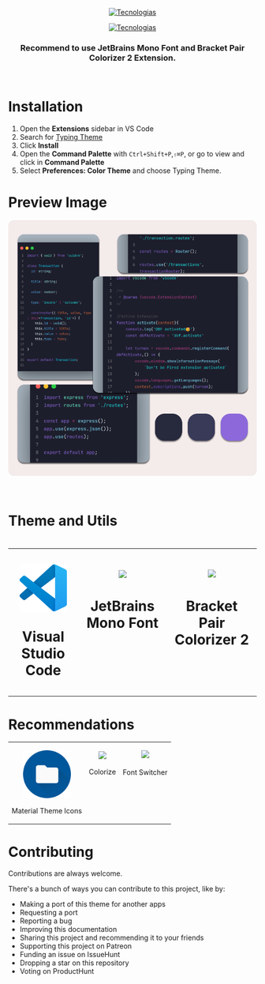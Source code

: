 <p align="center">
  <a href="https://github.com/raphaelaugustb/" target="blank"><img src="./Typing.png" width="260" alt="Tecnologias" /></a>
</p>

<p align="center">
  <a href="https://github.com/raphaelaugustb/" target="blank"><img src="./TypingLogo.png" width="400" alt="Tecnologias" /></a>
</p>


<h3 align="center">Recommend to use JetBrains Mono Font and Bracket Pair Colorizer 2 Extension.</h3>
<br/>



# Installation
1. Open the **Extensions** sidebar in VS Code
2. Search for [Typing Theme](https://marketplace.visualstudio.com/items?itemName=August.typing-theme)
3. Click **Install**
4. Open the **Command Palette** with `Ctrl+Shift+P`,`⇧⌘P`,  or go to view and click in **Command Palette**
5. Select **Preferences: Color Theme** and choose Typing Theme.


<h1 alingn="center">Preview Image</h1>
<p align="center">
  <a href="https://github.com/raphaelaugustb/" target="blank"><img src="./Preview.png" width="600" alt="Tecnologias" /></a>
</p>

<br>
<h1>Theme and Utils<h1>
<table>
  <tr>
    <td valign="top">
     <p align="center">
      <a href="https://marketplace.visualstudio.com/items?itemName=August.typing-theme">
        <img src="https://github.com/daltonmenezes/assets/blob/master/images/icons/vscode.png?raw=true" align="center" />
      </a>
      <br/><br/>
      <span>Visual Studio Code</span>
      </p>
    </td>
     <td valign="top">
     <p align="center">
      <a href="https://www.jetbrains.com/pt-pt/lp/mono/">
        <img src="https://www.jetbrains.com/company/brand/img/jetbrains_logo.png" align="center" width="97px"/>
      </a>
      <br/><br/>
      <span>JetBrains Mono Font</span>
      </p>
    </td>
     <td valign="top">
     <p align="center">
      <a href="https://marketplace.visualstudio.com/items?itemName=CoenraadS.bracket-pair-colorizer-2">
        <img src="https://coenraads.gallerycdn.vsassets.io/extensions/coenraads/bracket-pair-colorizer-2/0.2.0/1594062809176/Microsoft.VisualStudio.Services.Icons.Default" width="90px"/>
      </a>
      <br/><br/>
      <span>Bracket Pair Colorizer 2</span>
      </p>
    </td>
    </tr>
</table>
  
<h1>Recommendations</h1>
<table>
  <tr>
    <td valign="top">
     <p align="center">
      <a href="https://marketplace.visualstudio.com/items?itemName=PKief.material-icon-theme">
        <img src="https://raw.githubusercontent.com/PKief/vscode-material-icon-theme/master/logo.png" align="center" width="97" />
      </a>
      <br/><br/>
      <span>Material Theme Icons</span>
      </p>
    </td>
     <td valign="top">
     <p align="center">
      <a href="https://marketplace.visualstudio.com/items?itemName=kamikillerto.vscode-colorize">
        <img src="https://kamikillerto.gallerycdn.vsassets.io/extensions/kamikillerto/vscode-colorize/0.8.17/1590756004925/Microsoft.VisualStudio.Services.Icons.Default" align="center" width="97px"/>
      </a>
      <br/><br/>
      <span>Colorize</span>
      </p>
    </td>
     <td valign="top">
     <p align="center">
      <a href="https://marketplace.visualstudio.com/items?itemName=evan-buss.font-switcher">
        <img src="https://evan-buss.gallerycdn.vsassets.io/extensions/evan-buss/font-switcher/3.1.0/1560280820271/Microsoft.VisualStudio.Services.Icons.Default" width="90px"/>
      </a>
      <br/><br/>
      <span>Font Switcher</span>
      </p>
    </td>
    </tr>
</table>



# Contributing
Contributions are always welcome.

There's a bunch of ways you can contribute to this project, like by:
- Making a port of this theme for another apps
- Requesting a port
- Reporting a bug
- Improving this documentation
- Sharing this project and recommending it to your friends
- Supporting this project on Patreon
- Funding an issue on IssueHunt
- Dropping a star on this repository
- Voting on ProductHunt


